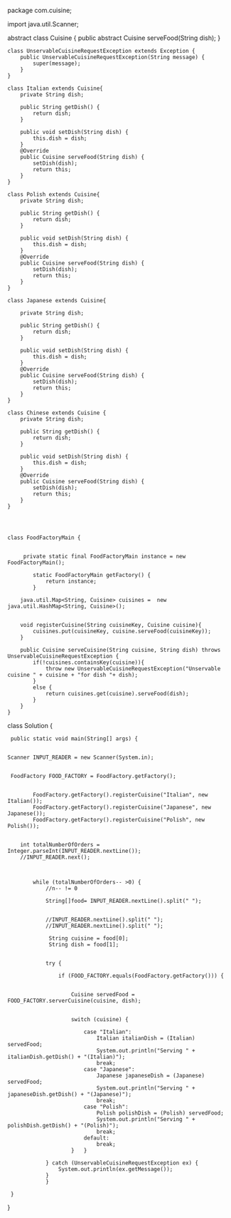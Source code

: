 package com.cuisine;

import java.util.Scanner;

abstract class Cuisine {
	 public abstract Cuisine serveFood(String dish);
	}

	class UnservableCuisineRequestException extends Exception {
	    public UnservableCuisineRequestException(String message) {
	        super(message);
	    }
	}
 
	class Italian extends Cuisine{
	    private String dish;

	    public String getDish() {
	        return dish;
	    }

	    public void setDish(String dish) {
	        this.dish = dish;
	    }
	    @Override
	    public Cuisine serveFood(String dish) {
	        setDish(dish);
	        return this;
	    }
	}

	class Polish extends Cuisine{
	    private String dish;

	    public String getDish() {
	        return dish;
	    }

	    public void setDish(String dish) {
	        this.dish = dish;
	    }
	    @Override
	    public Cuisine serveFood(String dish) {
	        setDish(dish);
	        return this;
	    }
	}

	class Japanese extends Cuisine{

	    private String dish;

	    public String getDish() {
	        return dish;
	    }

	    public void setDish(String dish) {
	        this.dish = dish;
	    }
	    @Override
	    public Cuisine serveFood(String dish) {
	        setDish(dish);
	        return this;
	    }
	}

	class Chinese extends Cuisine {
	    private String dish;

	    public String getDish() {
	        return dish;
	    }

	    public void setDish(String dish) {
	        this.dish = dish;
	    }
	    @Override
	    public Cuisine serveFood(String dish) {
	        setDish(dish);
	        return this;
	    }
	}




	class FoodFactoryMain {
		 
			
		 private static final FoodFactoryMain instance = new FoodFactoryMain();

		    static FoodFactoryMain getFactory() {
		        return instance;
		    }

	    java.util.Map<String, Cuisine> cuisines =  new java.util.HashMap<String, Cuisine>();


	    void registerCuisine(String cuisineKey, Cuisine cuisine){
	        cuisines.put(cuisineKey, cuisine.serveFood(cuisineKey));
	    }

	    public Cuisine serveCuisine(String cuisine, String dish) throws UnservableCuisineRequestException {
	        if(!cuisines.containsKey(cuisine)){
	            throw new UnservableCuisineRequestException("Unservable cuisine " + cuisine + "for dish "+ dish);
	        }
	        else {
	            return cuisines.get(cuisine).serveFood(dish);
	        }
	    }
	}

 class Solution {
	

	 public static void main(String[] args) {
		    
		 
	Scanner INPUT_READER = new Scanner(System.in);
	     
	      
	 FoodFactory FOOD_FACTORY = FoodFactory.getFactory();

	  
	        FoodFactory.getFactory().registerCuisine("Italian", new Italian());
	        FoodFactory.getFactory().registerCuisine("Japanese", new Japanese());
	        FoodFactory.getFactory().registerCuisine("Polish", new Polish());
       
	  
	    int totalNumberOfOrders = Integer.parseInt(INPUT_READER.nextLine());
	    //INPUT_READER.next();
	  
	    
	
	        while (totalNumberOfOrders-- >0) {
	        	//n-- != 0
	        	
				String[]food= INPUT_READER.nextLine().split(" ");
			
				
				//INPUT_READER.nextLine().split(" ");
				//INPUT_READER.nextLine().split(" ");
			
				 String cuisine = food[0];
				 String dish = food[1];
				 
								
	            try {
	            
	                if (FOOD_FACTORY.equals(FoodFactory.getFactory())) {
	               	
		
						Cuisine servedFood = FOOD_FACTORY.serverCuisine(cuisine, dish);
						
						
	                    switch (cuisine) {
	                   
	                        case "Italian":
	                            Italian italianDish = (Italian) servedFood;
	                            System.out.println("Serving " + italianDish.getDish() + "(Italian)");
	                            break;
	                        case "Japanese":
	                            Japanese japaneseDish = (Japanese) servedFood;
	                            System.out.println("Serving " + japaneseDish.getDish() + "(Japanese)");
	                            break;
	                        case "Polish":
	                            Polish polishDish = (Polish) servedFood;
	                            System.out.println("Serving " + polishDish.getDish() + "(Polish)");
	                            break;
	                        default:
	                            break;
	                    }   }
	                
	            } catch (UnservableCuisineRequestException ex) {
	                System.out.println(ex.getMessage());
	            }
	        	}  
			
	 }

	 
	 
	
 } 
